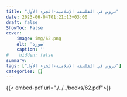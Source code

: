 ```yaml
---
title: "دروس في الفلسفة الإسلامية-الجزء الأول"
date: 2023-06-04T01:21:13+03:00
draft: false
ShowToc: False
cover:
    image: img/62.png
    alt: 'صورة'
    caption: ''
#    hidden: false
summary: 
tags: ["دروس في الفلسفة الإسلامية-الجزء الأول"]
categories: []
---
```

{{< embed-pdf url="./../../books/62.pdf">}} 


